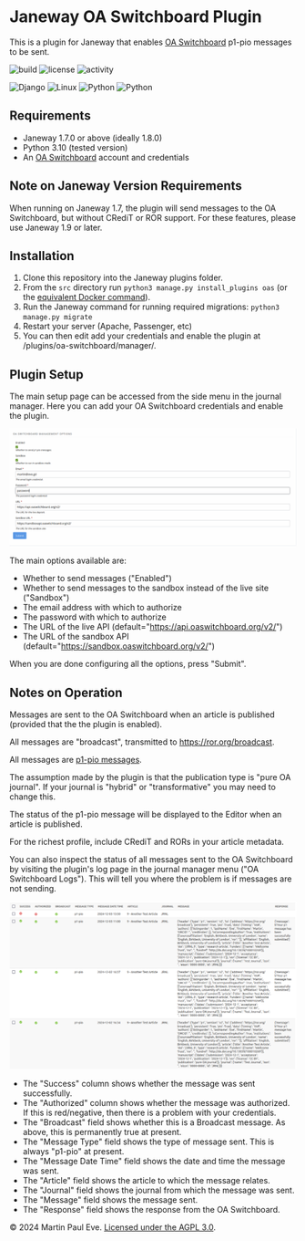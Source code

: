 # Janeway OA Switchboard Plugin
This is a plugin for Janeway that enables [OA Switchboard](https://www.oaswitchboard.org/) p1-pio messages to be sent.

![build](https://img.shields.io/github/actions/workflow/status/openlibhums/oaswitchboard/linting.yaml) ![license](https://img.shields.io/github/license/openlibhums/oaswitchboard) ![activity](https://img.shields.io/github/last-commit/openlibhums/oaswitchboard)

![Django](https://img.shields.io/badge/Django-%23FF9900.svg?style=for-the-badge&logo=django&logoColor=white) ![Linux](https://img.shields.io/badge/Linux-FCC624?style=for-the-badge&logo=linux&logoColor=black) ![Python](https://img.shields.io/badge/python-3670A0?style=for-the-badge&logo=python&logoColor=ffdd54) ![Python](https://img.shields.io/badge/janeway-000000?style=for-the-badge&logo=janeway&logoColor=ffdd54)

## Requirements
* Janeway 1.7.0 or above (ideally 1.8.0)
* Python 3.10 (tested version)
* An [OA Switchboard](https://www.oaswitchboard.org/) account and credentials

## Note on Janeway Version Requirements
When running on Janeway 1.7, the plugin will send messages to the OA Switchboard, but without CRediT or ROR support. For these features, please use Janeway 1.9 or later.

## Installation
1. Clone this repository into the Janeway plugins folder.
2. From the `src` directory run `python3 manage.py install_plugins oas` (or the [equivalent Docker command](https://janeway.readthedocs.io/en/latest/dev/installation.html)).
3. Run the Janeway command  for running required migrations: `python3 manage.py migrate`
4. Restart your server (Apache, Passenger, etc)
5. You can then edit add your credentials and enable the plugin at <journal>/plugins/oa-switchboard/manager/.

## Plugin Setup
The main setup page can be accessed from the side menu in the journal manager. Here you can add your OA Switchboard credentials and enable the plugin.

![The setup page](docs/setup_page.png)

The main options available are:

* Whether to send messages ("Enabled")
* Whether to send messages to the sandbox instead of the live site ("Sandbox")
* The email address with which to authorize
* The password with which to authorize
* The URL of the live API (default="https://api.oaswitchboard.org/v2/")
* The URL of the sandbox API (default="https://sandbox.oaswitchboard.org/v2/")

When you are done configuring all the options, press "Submit".

## Notes on Operation
Messages are sent to the OA Switchboard when an article is published (provided that the the plugin is enabled).

All messages are "broadcast", transmitted to https://ror.org/broadcast.

All messages are [p1-pio messages](https://www.oaswitchboard.org/blog-post-16oct2022).

The assumption made by the plugin is that the publication type is "pure OA journal". If your journal is "hybrid" or "transformative" you may need to change this.

The status of the p1-pio message will be displayed to the Editor when an article is published.

For the richest profile, include CRediT and RORs in your article metadata.

You can also inspect the status of all messages sent to the OA Switchboard by visiting the plugin's log page in the journal manager menu ("OA Switchboard Logs"). This will tell you where the problem is if messages are not sending.

![The logs page](docs/message_log.png)

* The "Success" column shows whether the message was sent successfully.
* The "Authorized" column shows whether the message was authorized. If this is red/negative, then there is a problem with your credentials.
* The "Broadcast" field shows whether this is a Broadcast message. As above, this is permanently true at present.
* The "Message Type" field shows the type of message sent. This is always "p1-pio" at present.
* The "Message Date Time" field shows the date and time the message was sent.
* The "Article" field shows the article to which the message relates.
* The "Journal" field shows the journal from which the message was sent.
* The "Message" field shows the message sent.
* The "Response" field shows the response from the OA Switchboard.

&copy; 2024 Martin Paul Eve. [Licensed under the AGPL 3.0](LICENSE).